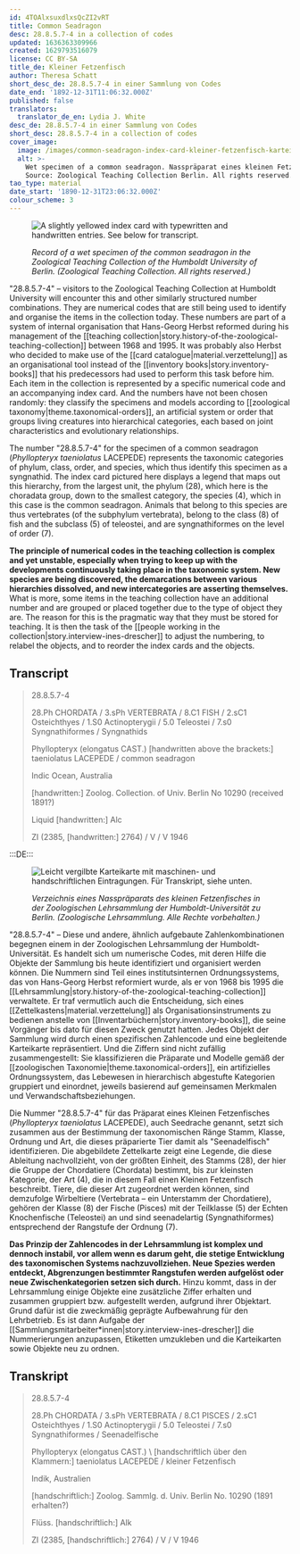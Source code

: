 ```yaml
---
id: 4TOAlxsuxdlxsQcZI2vRT
title: Common Seadragon
desc: 28.8.5.7-4 in a collection of codes
updated: 1636363309966
created: 1629793516079
license: CC BY-SA
title_de: Kleiner Fetzenfisch
author: Theresa Schatt
short_desc_de: 28.8.5.7-4 in einer Sammlung von Codes
date_end: '1892-12-31T11:06:32.000Z'
published: false
translators:
  translator_de_en: Lydia J. White
desc_de: 28.8.5.7-4 in einer Sammlung von Codes
short_desc: 28.8.5.7-4 in a collection of codes
cover_image:
  image: /images/common-seadragon-index-card-kleiner-fetzenfisch-karteikarte.jpg
  alt: >-
    Wet specimen of a common seadragon. Nasspräparat eines kleinen Fetzenfischs.
    Source: Zoological Teaching Collection Berlin. All rights reserved.
tao_type: material
date_start: '1890-12-31T23:06:32.000Z'
colour_scheme: 3
---
```


<figure>

![A slightly yellowed index card with typewritten and handwritten entries. See below for transcript.](/images/common-seadragon-index-card-kleiner-fetzenfisch-karteikarte.jpg)

<figcaption>

_Record of a wet specimen of the common seadragon in the Zoological Teaching Collection of the Humboldt University of Berlin. (Zoological Teaching Collection. All rights reserved.)_

</figcaption>

</figure>

"28.8.5.7-4" – visitors to the Zoological Teaching Collection at Humboldt University will encounter this and other similarly structured number combinations. They are numerical codes that are still being used to identify and organise the items in the collection today. These numbers are part of a system of internal organisation that Hans-Georg Herbst reformed during his management of the [[teaching collection|story.history-of-the-zoological-teaching-collection]] between 1968 and 1995. It was probably also Herbst who decided to make use of the [[card catalogue|material.verzettelung]] as an organisational tool instead of the [[inventory books|story.inventory-books]] that his predecessors had used to perform this task before him. Each item in the collection is represented by a specific numerical code and an accompanying index card. And the numbers have not been chosen randomly: they classify the specimens and models according to [[zoological taxonomy|theme.taxonomical-orders]], an artificial system or order that groups living creatures into hierarchical categories, each based on joint characteristics and evolutionary relationships.

The number "28.8.5.7-4" for the specimen of a common seadragon (_Phyllopteryx taeniolatus_ LACEPEDE) represents the taxonomic categories of phylum, class, order, and species, which thus identify this specimen as a syngnathid. The index card pictured here displays a legend that maps out this hierarchy, from the largest unit, the phylum (28), which here is the choradata group, down to the smallest category, the species (4), which in this case is the common seadragon. Animals that belong to this species are thus vertebrates (of the subphylum vertebrata), belong to the class (8) of fish and the subclass (5) of teleostei, and are syngnathiformes on the level of order (7).

**The principle of numerical codes in the teaching collection is complex and yet unstable, especially when trying to keep up with the developments continuously taking place in the taxonomic system. New species are being discovered, the demarcations between various hierarchies dissolved, and new intercategories are asserting themselves.** What is more, some items in the teaching collection have an additional number and are grouped or placed together due to the type of object they are. The reason for this is the pragmatic way that they must be stored for teaching. It is then the task of the [[people working in the collection|story.interview-ines-drescher]] to adjust the numbering, to relabel the objects, and to reorder the index cards and the objects.

## Transcript

>28.8.5.7-4
>
>28.Ph CHORDATA / 3.sPh VERTEBRATA / 8.C1 FISH / 2.sC1 Osteichthyes / 1.S0 Actinopterygii / 5.0 Teleostei / 7.s0 Syngnathiformes / Syngnathids
>
>Phyllopteryx (elongatus CAST.) \[handwritten above the brackets:] taeniolatus LACEPEDE / common seadragon
>
>Indic Ocean, Australia
>
>\[handwritten:] Zoolog. Collection. of Univ. Berlin No 10290 (received 1891?)
>
>Liquid \[handwritten:] Alc
>
>ZI (2385, \[handwritten:] 2764) / V / V 1946


:::DE:::

<figure>

![Leicht vergilbte Karteikarte mit maschinen- und handschriftlichen Eintragungen. Für Transkript, siehe unten.](/images/common-seadragon-index-card-kleiner-fetzenfisch-karteikarte.jpg)

<figcaption>

_Verzeichnis eines Nasspräparats des kleinen Fetzenfisches in der Zoologischen Lehrsammlung der Humboldt-Universität zu Berlin. (Zoologische Lehrsammlung. Alle Rechte vorbehalten.)_

</figcaption>

</figure>

"28.8.5.7-4" – Diese und andere, ähnlich aufgebaute Zahlenkombinationen begegnen einem in der Zoologischen Lehrsammlung der Humboldt-Universität. Es handelt sich um numerische Codes, mit deren Hilfe die Objekte der Sammlung bis heute identifiziert und organisiert werden können. Die Nummern sind Teil eines institutsinternen Ordnungssystems, das von Hans-Georg Herbst reformiert wurde, als er von 1968 bis 1995 die [[Lehrsammlung|story.history-of-the-zoological-teaching-collection]] verwaltete. Er traf vermutlich auch die Entscheidung, sich eines [[Zettelkastens|material.verzettelung]] als Organisationsinstruments zu bedienen anstelle von [[Inventarbüchern|story.inventory-books]], die seine Vorgänger bis dato für diesen Zweck genutzt hatten. Jedes Objekt der Sammlung wird durch einen spezifischen Zahlencode und eine begleitende Karteikarte repräsentiert. Und die Ziffern sind nicht zufällig zusammengestellt: Sie klassifizieren die Präparate und Modelle gemäß der [[zoologischen Taxonomie|theme.taxonomical-orders]], ein artifizielles Ordnungssystem, das Lebewesen in hierarchisch abgestufte Kategorien gruppiert und einordnet, jeweils basierend auf gemeinsamen Merkmalen und Verwandschaftsbeziehungen.

Die Nummer "28.8.5.7-4" für das Präparat eines Kleinen Fetzenfisches (_Phyllopteryx taeniolatus_ LACEPEDE), auch Seedrache genannt, setzt sich zusammen aus der Bestimmung der taxonomischen Ränge Stamm, Klasse, Ordnung und Art, die dieses präparierte Tier damit als "Seenadelfisch" identifizieren. Die abgebildete Zettelkarte zeigt eine Legende, die diese Ableitung nachvollzieht, von der größten Einheit, des Stamms (28), der hier die Gruppe der Chordatiere (Chordata) bestimmt, bis zur kleinsten Kategorie, der Art (4), die in diesem Fall einen Kleinen Fetzenfisch beschreibt. Tiere, die dieser Art zugeordnet werden können, sind demzufolge Wirbeltiere (Vertebrata – ein Unterstamm der Chordatiere), gehören der Klasse (8) der Fische (Pisces) mit der Teilklasse (5) der Echten Knochenfische (Teleostei) an und sind seenadelartig (Syngnathiformes) entsprechend der Rangstufe der Ordnung (7).

**Das Prinzip der Zahlencodes in der Lehrsammlung ist komplex und dennoch instabil, vor allem wenn es darum geht, die stetige Entwicklung des taxonomischen Systems nachzuvollziehen. Neue Spezies werden entdeckt, Abgrenzungen bestimmter Rangstufen werden aufgelöst oder neue Zwischenkategorien setzen sich durch.** Hinzu kommt, dass in der Lehrsammlung einige Objekte eine zusätzliche Ziffer erhalten und zusammen gruppiert bzw. aufgestellt werden, aufgrund ihrer Objektart. Grund dafür ist die zweckmäßig geprägte Aufbewahrung für den Lehrbetrieb. Es ist dann Aufgabe der [[Sammlungsmitarbeiter\*innen|story.interview-ines-drescher]] die Nummerierungen anzupassen, Etiketten umzukleben und die Karteikarten sowie Objekte neu zu ordnen.

## Transkript

>28.8.5.7-4
>
>28.Ph CHORDATA / 3.sPh VERTEBRATA / 8.C1 PISCES / 2.sC1 Osteichthyes / 1.S0 Actinopterygii / 5.0 Teleostei / 7.s0 Syngnathiformes / Seenadelfische
>
>Phyllopteryx (elongatus CAST.) \ [handschriftlich über den Klammern:] taeniolatus LACEPEDE / kleiner Fetzenfisch
>
>Indik, Australien
>
>\[handschriftlich:] Zoolog. Sammlg. d. Univ. Berlin No. 10290 (1891 erhalten?)
>
>Flüss. \[handschriftlich:] Alk
>
>ZI (2385, \[handschriftlich:] 2764) / V / V 1946
